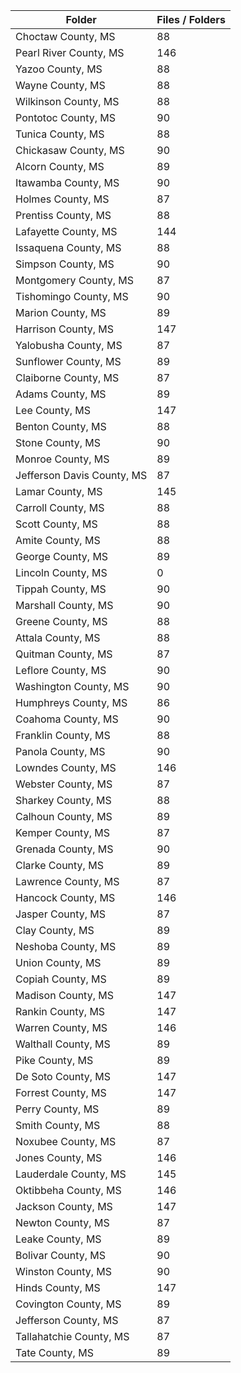 | Folder                     |   Files / Folders |
|----------------------------|-------------------|
| Choctaw County, MS         |                88 |
| Pearl River County, MS     |               146 |
| Yazoo County, MS           |                88 |
| Wayne County, MS           |                88 |
| Wilkinson County, MS       |                88 |
| Pontotoc County, MS        |                90 |
| Tunica County, MS          |                88 |
| Chickasaw County, MS       |                90 |
| Alcorn County, MS          |                89 |
| Itawamba County, MS        |                90 |
| Holmes County, MS          |                87 |
| Prentiss County, MS        |                88 |
| Lafayette County, MS       |               144 |
| Issaquena County, MS       |                88 |
| Simpson County, MS         |                90 |
| Montgomery County, MS      |                87 |
| Tishomingo County, MS      |                90 |
| Marion County, MS          |                89 |
| Harrison County, MS        |               147 |
| Yalobusha County, MS       |                87 |
| Sunflower County, MS       |                89 |
| Claiborne County, MS       |                87 |
| Adams County, MS           |                89 |
| Lee County, MS             |               147 |
| Benton County, MS          |                88 |
| Stone County, MS           |                90 |
| Monroe County, MS          |                89 |
| Jefferson Davis County, MS |                87 |
| Lamar County, MS           |               145 |
| Carroll County, MS         |                88 |
| Scott County, MS           |                88 |
| Amite County, MS           |                88 |
| George County, MS          |                89 |
| Lincoln County, MS         |                 0 |
| Tippah County, MS          |                90 |
| Marshall County, MS        |                90 |
| Greene County, MS          |                88 |
| Attala County, MS          |                88 |
| Quitman County, MS         |                87 |
| Leflore County, MS         |                90 |
| Washington County, MS      |                90 |
| Humphreys County, MS       |                86 |
| Coahoma County, MS         |                90 |
| Franklin County, MS        |                88 |
| Panola County, MS          |                90 |
| Lowndes County, MS         |               146 |
| Webster County, MS         |                87 |
| Sharkey County, MS         |                88 |
| Calhoun County, MS         |                89 |
| Kemper County, MS          |                87 |
| Grenada County, MS         |                90 |
| Clarke County, MS          |                89 |
| Lawrence County, MS        |                87 |
| Hancock County, MS         |               146 |
| Jasper County, MS          |                87 |
| Clay County, MS            |                89 |
| Neshoba County, MS         |                89 |
| Union County, MS           |                89 |
| Copiah County, MS          |                89 |
| Madison County, MS         |               147 |
| Rankin County, MS          |               147 |
| Warren County, MS          |               146 |
| Walthall County, MS        |                89 |
| Pike County, MS            |                89 |
| De Soto County, MS         |               147 |
| Forrest County, MS         |               147 |
| Perry County, MS           |                89 |
| Smith County, MS           |                88 |
| Noxubee County, MS         |                87 |
| Jones County, MS           |               146 |
| Lauderdale County, MS      |               145 |
| Oktibbeha County, MS       |               146 |
| Jackson County, MS         |               147 |
| Newton County, MS          |                87 |
| Leake County, MS           |                89 |
| Bolivar County, MS         |                90 |
| Winston County, MS         |                90 |
| Hinds County, MS           |               147 |
| Covington County, MS       |                89 |
| Jefferson County, MS       |                87 |
| Tallahatchie County, MS    |                87 |
| Tate County, MS            |                89 |